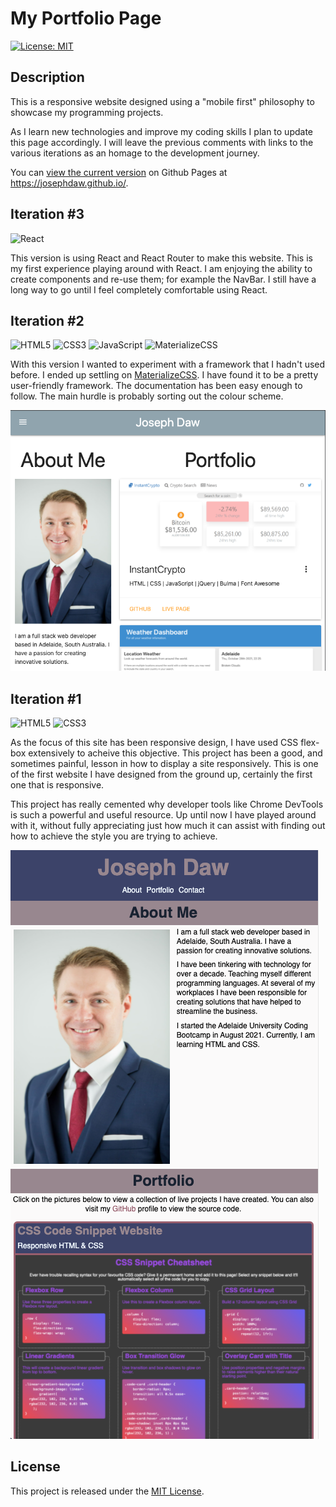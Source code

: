 # My Portfolio Page
[![License: MIT](https://img.shields.io/badge/License-MIT-yellow.svg)](https://opensource.org/licenses/MIT)

## Description
This is a responsive website designed using a "mobile first" philosophy to showcase my programming projects.

As I learn new technologies and improve my coding skills I plan to update this page accordingly. I will leave the previous comments with links to the various iterations as an homage to the development journey.

You can [view the current version](https://josephdaw.github.io/) on Github Pages at https://josephdaw.github.io/.

## Iteration #3
![React](https://img.shields.io/badge/react-%61DAFB.svg?&logo=react&logoColor=white)

This version is using React and React Router to make this website. This is my first experience playing around with React. I am enjoying the ability to create components and re-use them; for example the NavBar. I still have a long way to go until I feel completely comfortable using React.

## Iteration #2
![HTML5](https://img.shields.io/badge/html5-%23E34F26.svg?&logo=html5&logoColor=white)
![CSS3](https://img.shields.io/badge/css3-%231572B6.svg?&logo=css3&logoColor=white)
![JavaScript](https://img.shields.io/badge/javascript-%23323330.svg?&logo=javascript&logoColor=%23F7DF1E)
![MaterializeCSS](https://img.shields.io/badge/materialize-ee6e73.svg)

With this version I wanted to experiment with a framework that I hadn't used before. I ended up settling on [MaterializeCSS](https://materializecss.com/). I have found it to be a pretty user-friendly framework. The documentation has been easy enough to follow. The main hurdle is probably sorting out the colour scheme.

![site version two preview](assets/img/portfolio-v2-screenshot.png)

## Iteration #1
![HTML5](https://img.shields.io/badge/html5-%23E34F26.svg?&logo=html5&logoColor=white)
![CSS3](https://img.shields.io/badge/css3-%231572B6.svg?&logo=css3&logoColor=white)

As the focus of this site has been responsive design, I have used CSS flex-box extensively to acheive this objective. This project has been a good, and sometimes painful, lesson in how to display a site responsively. This is one of the first website I have designed from the ground up, certainly the first one that is responsive.

This project has really cemented why developer tools like Chrome DevTools is such a powerful and useful resource. Up until now I have played around with it, without fully appreciating just how much it can assist with finding out how to achieve the style you are trying to achieve.

![site version one preview](assets/img/portfolio-v1-screenshot.png)


## License
This project is released under the [MIT License](LICENSE).
